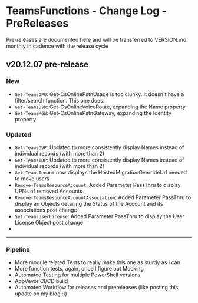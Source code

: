 ﻿# TeamsFunctions - Change Log - PreReleases

Pre-releases are documented here and will be transferred to VERSION.md monthly in cadence with the release cycle

## v20.12.07 pre-release

### New

- `Get-TeamsOPU`: Get-CsOnlinePstnUsage is too clunky. It doesn't have a filter/search function. This one does.
- `Get-TeamsOVR`: Get-CsOnlineVoiceRoute, expanding the Name property
- `Get-TeamsMGW`: Get-CsOnlinePstnGateway, expanding the Identity property

### Updated

- `Get-TeamsOVP`: Updated to more consistently display Names instead of individual records (with more than 2)
- `Get-TeamsTDP`: Updated to more consistently display Names instead of individual records (with more than 2)
- `Get-TeamsTenant` now displays the HostedMigrationOverrideUrl needed to move users
- `Remove-TeamsResourceAccount`: Added Parameter PassThru to display UPNs of removed Accounts
- `Remove-TeamsResourceAccountAssociation`: Added Parameter PassThru to display an Objects detailing the Status of the Account and its associations post change
- `Set-TeamsUserLicense`: Added Parameter PassThru to display the User License Object post change
- 

---------------------------------------------

### Pipeline

- More module related Tests to really make this one as sturdy as I can
- More function tests, again, once I figure out Mocking
- Automated Testing for multiple PowerShell versions
- AppVeyor CI/CD build
- Automated Workflow for releases and prereleases (like posting this update on my blog :))
